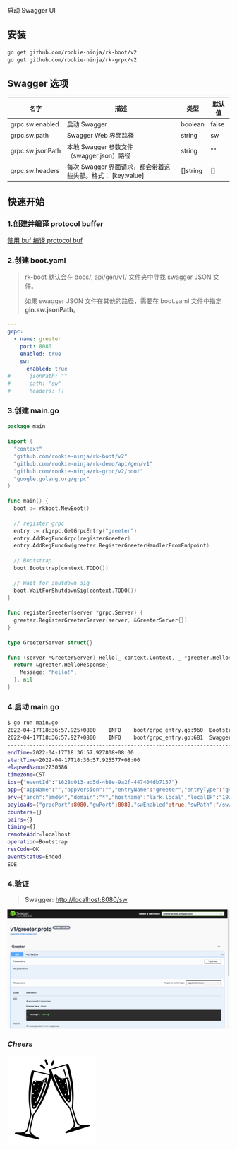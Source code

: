 启动 Swagger UI

## 安装
```bash
go get github.com/rookie-ninja/rk-boot/v2
go get github.com/rookie-ninja/rk-grpc/v2
```

## Swagger 选项
| 名字              | 描述                                       | 类型       | 默认值   |
|-----------------|------------------------------------------|----------|-------|
| grpc.sw.enabled  | 启动 Swagger                               | boolean  | false |
| grpc.sw.path     | Swagger Web 界面路径                         | string   | sw    |
| grpc.sw.jsonPath | 本地 Swagger 参数文件（swagger.json）路径          | string   | ""    |
| grpc.sw.headers  | 每次 Swagger 界面请求，都会带着这些头部。格式： [key:value] | []string | []    |

## 快速开始
### 1.创建并编译 protocol buffer
[使用 buf 编译 protocol buf](../buf)

### 2.创建 boot.yaml
> rk-boot 默认会在 docs/, api/gen/v1/ 文件夹中寻找 swagger JSON 文件。
>
> 如果 swagger JSON 文件在其他的路径，需要在 boot.yaml 文件中指定 **gin.sw.jsonPath**。

```yaml
---
grpc:
  - name: greeter
    port: 8080
    enabled: true
    sw:
      enabled: true
#      jsonPath: ""
#      path: "sw"
#      headers: []
```

### 3.创建 main.go
```go
package main

import (
  "context"
  "github.com/rookie-ninja/rk-boot/v2"
  "github.com/rookie-ninja/rk-demo/api/gen/v1"
  "github.com/rookie-ninja/rk-grpc/v2/boot"
  "google.golang.org/grpc"
)

func main() {
  boot := rkboot.NewBoot()

  // register grpc
  entry := rkgrpc.GetGrpcEntry("greeter")
  entry.AddRegFuncGrpc(registerGreeter)
  entry.AddRegFuncGw(greeter.RegisterGreeterHandlerFromEndpoint)

  // Bootstrap
  boot.Bootstrap(context.TODO())

  // Wait for shutdown sig
  boot.WaitForShutdownSig(context.TODO())
}

func registerGreeter(server *grpc.Server) {
  greeter.RegisterGreeterServer(server, &GreeterServer{})
}

type GreeterServer struct{}

func (server *GreeterServer) Hello(_ context.Context, _ *greeter.HelloRequest) (*greeter.HelloResponse, error) {
  return &greeter.HelloResponse{
    Message: "hello!",
  }, nil
}
```

### 4.启动 main.go
```bash
$ go run main.go
2022-04-17T18:36:57.925+0800    INFO    boot/grpc_entry.go:960  Bootstrap grpcEntry     {"eventId": "1628d013-ad5d-4b8e-9a2f-447404db7157", "entryName": "greeter", "entryType": "gRPCEntry"}
2022-04-17T18:36:57.927+0800    INFO    boot/grpc_entry.go:681  SwaggerEntry: http://localhost:8080/sw/
------------------------------------------------------------------------
endTime=2022-04-17T18:36:57.927808+08:00
startTime=2022-04-17T18:36:57.925577+08:00
elapsedNano=2230586
timezone=CST
ids={"eventId":"1628d013-ad5d-4b8e-9a2f-447404db7157"}
app={"appName":"","appVersion":"","entryName":"greeter","entryType":"gRPCEntry"}
env={"arch":"amd64","domain":"*","hostname":"lark.local","localIP":"192.168.101.5","os":"darwin"}
payloads={"grpcPort":8080,"gwPort":8080,"swEnabled":true,"swPath":"/sw/"}
counters={}
pairs={}
timing={}
remoteAddr=localhost
operation=Bootstrap
resCode=OK
eventStatus=Ended
EOE
```

### 4.验证
> **Swagger:** [http://localhost:8080/sw](http://localhost:8080/sw)

![](../../img/getting-started/grpc/sw-grpc.png)

### _**Cheers**_
![](../../img/user-guide/cheers.png)